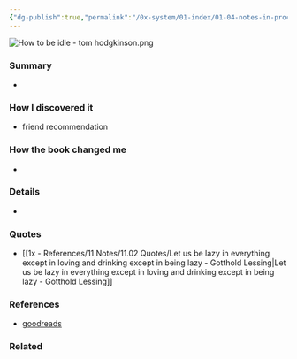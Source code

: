 ```yaml
---
{"dg-publish":true,"permalink":"/0x-system/01-index/01-04-notes-in-process/how-to-be-idle-tom-hodgkinson/","title":"How to be Idle - Tom Hodgkinson","created":"2025-06-09T12:45:17.255+03:00","updated":"2025-06-15T08:35:28.503+03:00"}
---
```


![How to be idle - tom hodgkinson.png](/img/user/4x%20-%20Reading/41%20Books/41.03%20Cover%20images/How%20to%20be%20idle%20-%20tom%20hodgkinson.png)
### Summary
- 

### How I discovered it
- friend recommendation

### How the book changed me
- 

### Details
- 

### Quotes
- [[1x - References/11 Notes/11.02 Quotes/Let us be lazy in everything except in loving and drinking except in being lazy - Gotthold Lessing\|Let us be lazy in everything except in loving and drinking except in being lazy - Gotthold Lessing]]

### References
- [goodreads](https://www.goodreads.com/book/show/623922.How_to_Be_Idle?ref=nav_sb_ss_4_8)


### Related

